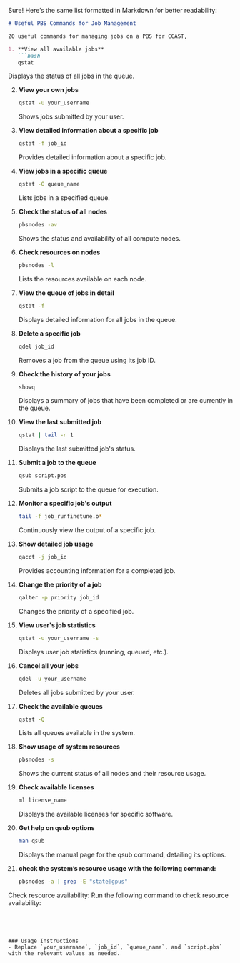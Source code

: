 Sure! Here’s the same list formatted in Markdown for better readability:

```markdown
# Useful PBS Commands for Job Management

20 useful commands for managing jobs on a PBS for CCAST, 

1. **View all available jobs**
   ```bash
   qstat
   ```
   Displays the status of all jobs in the queue.

2. **View your own jobs**
   ```bash
   qstat -u your_username
   ```
   Shows jobs submitted by your user.

3. **View detailed information about a specific job**
   ```bash
   qstat -f job_id
   ```
   Provides detailed information about a specific job.

4. **View jobs in a specific queue**
   ```bash
   qstat -Q queue_name
   ```
   Lists jobs in a specified queue.

5. **Check the status of all nodes**
   ```bash
   pbsnodes -av
   ```
   Shows the status and availability of all compute nodes.

6. **Check resources on nodes**
   ```bash
   pbsnodes -l
   ```
   Lists the resources available on each node.

7. **View the queue of jobs in detail**
   ```bash
   qstat -f
   ```
   Displays detailed information for all jobs in the queue.

8. **Delete a specific job**
   ```bash
   qdel job_id
   ```
   Removes a job from the queue using its job ID.


9. **Check the history of your jobs**
   ```bash
   showq
   ```
   Displays a summary of jobs that have been completed or are currently in the queue.

10. **View the last submitted job**
    ```bash
    qstat | tail -n 1
    ```
    Displays the last submitted job's status.

11. **Submit a job to the queue**
    ```bash
    qsub script.pbs
    ```
    Submits a job script to the queue for execution.

12. **Monitor a specific job's output**
    ```bash
    tail -f job_runfinetune.o*
    ```
    Continuously view the output of a specific job.

13. **Show detailed job usage**
    ```bash
    qacct -j job_id
    ```
    Provides accounting information for a completed job.

14. **Change the priority of a job**
    ```bash
    qalter -p priority job_id
    ```
    Changes the priority of a specified job.

15. **View user's job statistics**
    ```bash
    qstat -u your_username -s
    ```
    Displays user job statistics (running, queued, etc.).

16. **Cancel all your jobs**
    ```bash
    qdel -u your_username
    ```
    Deletes all jobs submitted by your user.

17. **Check the available queues**
    ```bash
    qstat -Q
    ```
    Lists all queues available in the system.

18. **Show usage of system resources**
    ```bash
    pbsnodes -s
    ```
    Shows the current status of all nodes and their resource usage.

19. **Check available licenses**
    ```bash
    ml license_name
    ```
    Displays the available licenses for specific software.

20. **Get help on qsub options**
    ```bash
    man qsub
    ```
    Displays the manual page for the qsub command, detailing its options.
20. **check the system’s resource usage with the following command:**
    ```bash
    pbsnodes -a | grep -E "state|gpus"
    ```
   Check resource availability: Run the following command to check resource availability:
   
```




### Usage Instructions
- Replace `your_username`, `job_id`, `queue_name`, and `script.pbs` with the relevant values as needed.
